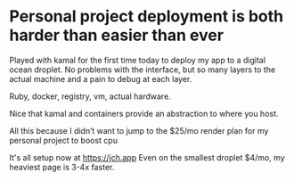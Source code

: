 # Personal project deployment is both harder than easier than ever

Played with kamal for the first time today to deploy my app to a digital ocean droplet. No problems with the interface, but so many layers to the actual machine and a pain to debug at each layer.

Ruby, docker, registry, vm, actual hardware.

Nice that kamal and containers provide an abstraction to where you host.

All this because I didn’t want to jump to the $25/mo render plan for my personal project to boost cpu

It's all setup now at https://jch.app Even on the smallest droplet $4/mo, my heaviest page is 3-4x faster.

